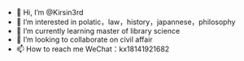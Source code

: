 - 👋 Hi, I’m @Kirsin3rd
- 👀 I’m interested in polatic，law，history，japannese，philosophy
- 🌱 I’m currently learning master of library science
- 💞️ I’m looking to collaborate on civil affair
- 📫 How to reach me WeChat：kx18141921682

